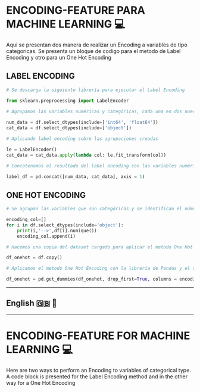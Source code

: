 # ENCODING-FEATURE PARA MACHINE LEARNING :computer:
Aqui se presentan dos manera de realizar un Encoding a variables de tipo categoricas. Se presenta un bloque de codigo para el metodo de Label Encoding y otro para un One Hot Encoding


## LABEL ENCODING
```python
# Se descarga la siguiente librería para ejecutar el Label Encoding

from sklearn.preprocessing import LabelEncoder

# Agrupamos las variables numéricas y categóricas, cada una en dos nuevos Dataframes
 
num_data = df.select_dtypes(include=['int64', 'float64'])
cat_data = df.select_dtypes(include=['object'])

# Aplicando label encoding sobre las agrupaciones creadas

le = LabelEncoder()
cat_data = cat_data.apply(lambda col: le.fit_transform(col))

# Concatenamos el resultado del label encoding con las variables numéricas existentes

label_df = pd.concat([num_data, cat_data], axis = 1)
```
## ONE HOT ENCODING

```python
# Se agrupan las variables que son categóricas y se identifican el número de Targets (Etiquetas) que tiene la variable

encoding_col=[]
for i in df.select_dtypes(include='object'):   
    print(i,'-->',df[i].nunique())
    encoding_col.append(i)

# Hacemos una copia del dataset cargado para aplicar el metodo One Hot Encoding

df_onehot = df.copy()

# Aplicamos el metodo One Hot Encoding con la librería de Pandas y el comando "pd.get_dummmies"

df_onehot = pd.get_dummies(df_onehot, drop_first=True, columns = encoding_col, prefix = encoding_col)
```

------------

##  **English** 🇬🇧 	:england:

------------

# ENCODING-FEATURE FOR MACHINE LEARNING :computer:
Here are two ways to perform an Encoding to variables of categorical type. A code block is presented for the Label Encoding method and in the other way for a One Hot Encoding
